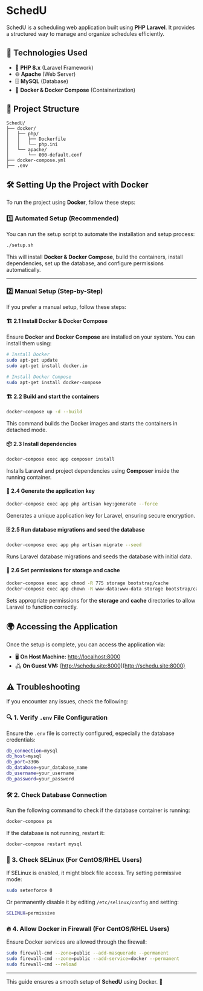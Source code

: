 # SchedU

SchedU is a scheduling web application built using **PHP Laravel**. It provides a structured way to manage and organize schedules efficiently.

## 🚀 Technologies Used
- 🐘 **PHP 8.x** (Laravel Framework)
- 🌐 **Apache** (Web Server)
- 🗄️ **MySQL** (Database)
- 🐳 **Docker & Docker Compose** (Containerization)

## 📂 Project Structure
```
SchedU/
├── docker/
│   ├── php/
│   │   ├── Dockerfile  
│   │   └── php.ini
│   └── apache/
│       └── 000-default.conf
├── docker-compose.yml
├── .env
```

## 🛠️ Setting Up the Project with Docker

To run the project using **Docker**, follow these steps:

### 1️⃣ Automated Setup (Recommended)
You can run the setup script to automate the installation and setup process:
```sh
./setup.sh
```
This will install **Docker & Docker Compose**, build the containers, install dependencies, set up the database, and configure permissions automatically.

---

### 2️⃣ Manual Setup (Step-by-Step)
If you prefer a manual setup, follow these steps:

#### 🏗️ 2.1 Install Docker & Docker Compose
Ensure **Docker** and **Docker Compose** are installed on your system. You can install them using:

```sh
# Install Docker
sudo apt-get update
sudo apt-get install docker.io

# Install Docker Compose
sudo apt-get install docker-compose
```

#### 🏗️ 2.2 Build and start the containers
```sh
docker-compose up -d --build
```
This command builds the Docker images and starts the containers in detached mode.

#### 📦 2.3 Install dependencies
```sh
docker-compose exec app composer install
```
Installs Laravel and project dependencies using **Composer** inside the running container.

#### 🔑 2.4 Generate the application key
```sh
docker-compose exec app php artisan key:generate --force
```
Generates a unique application key for Laravel, ensuring secure encryption.

#### 🗄️ 2.5 Run database migrations and seed the database
```sh
docker-compose exec app php artisan migrate --seed
```
Runs Laravel database migrations and seeds the database with initial data.

#### 🔧 2.6 Set permissions for storage and cache
```sh
docker-compose exec app chmod -R 775 storage bootstrap/cache
docker-compose exec app chown -R www-data:www-data storage bootstrap/cache
```
Sets appropriate permissions for the **storage** and **cache** directories to allow Laravel to function correctly.

## 🌍 Accessing the Application
Once the setup is complete, you can access the application via:

- 🖥️ **On Host Machine:** [http://localhost:8000](http://localhost:8000)
- 🖧 **On Guest VM:** [http://schedu.site:8000](http://schedu.site:8000)

## ⚠️ Troubleshooting
If you encounter any issues, check the following:

### 🔍 1. Verify `.env` File Configuration
Ensure the `.env` file is correctly configured, especially the database credentials:
```sh
db_connection=mysql
db_host=mysql
db_port=3306
db_database=your_database_name
db_username=your_username
db_password=your_password
```

### 🛠️ 2. Check Database Connection
Run the following command to check if the database container is running:
```sh
docker-compose ps
```
If the database is not running, restart it:
```sh
docker-compose restart mysql
```

### 🔐 3. Check SELinux (For CentOS/RHEL Users)
If SELinux is enabled, it might block file access. Try setting permissive mode:
```sh
sudo setenforce 0
```
Or permanently disable it by editing `/etc/selinux/config` and setting:
```sh
SELINUX=permissive
```

### 🔥 4. Allow Docker in Firewall (For CentOS/RHEL Users)
Ensure Docker services are allowed through the firewall:
```sh
sudo firewall-cmd --zone=public --add-masquerade --permanent
sudo firewall-cmd --zone=public --add-service=docker --permanent
sudo firewall-cmd --reload
```

---
This guide ensures a smooth setup of **SchedU** using Docker. 🚀

